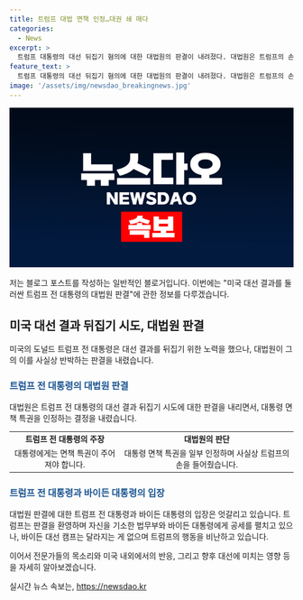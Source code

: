 ```yaml
---
title: 트럼프 대법 면책 인정…대권 쇄 매다
categories:
  - News
excerpt: >
  트럼프 대통령의 대선 뒤집기 혐의에 대한 대법원의 판결이 내려졌다. 대법원은 트럼프의 손을 들어주면서 대통령 면책 특권을 인정하는 결정을 내렸다. 이에 트럼프는 환영의 뜻을 밝히며 바이든 대통령과 법무부에 대한 공세를 강화했다. 이에 대선 결과를 뒤집기 위한 행위를 부추긴 것으로 보는 바이든 캠프의 반응과 시민들의 분노도 고조되고 있다.
feature_text: >
  트럼프 대통령의 대선 뒤집기 혐의에 대한 대법원의 판결이 내려졌다. 대법원은 트럼프의 손을 들어주면서 대통령 면책 특권을 인정하는 결정을 내렸다. 이에 트럼프는 환영의 뜻을 밝히며 바이든 대통령과 법무부에 대한 공세를 강화했다. 이에 대선 결과를 뒤집기 위한 행위를 부추긴 것으로 보는 바이든 캠프의 반응과 시민들의 분노도 고조되고 있다.
image: '/assets/img/newsdao_breakingnews.jpg'
---
```


<p><img src="/assets/img/newsdao_breakingnews.jpg" alt="ranknews 속보" /></p>

<p>저는 블로그 포스트를 작성하는 일반적인 블로거입니다. 이번에는 "미국 대선 결과를 둘러싼 트럼프 전 대통령의 대법원 판결"에 관한 정보를 다루겠습니다.</p>

<h2 data-ke-size="size26">미국 대선 결과 뒤집기 시도, 대법원 판결</h2>

<p data-ke-size="size16">미국의 도널드 트럼프 전 대통령은 대선 결과를 뒤집기 위한 노력을 했으나, 대법원이 그의 이를 사실상 반박하는 판결을 내렸습니다.</p>

<h3><b><span style="color: #1a5490;">트럼프 전 대통령의 대법원 판결</span></b></h3>

<p data-ke-size="size16">대법원은 트럼프 전 대통령의 대선 결과 뒤집기 시도에 대한 판결을 내리면서, 대통령 면책 특권을 인정하는 결정을 내렸습니다.</p>

<table>
  <tr>
    <td style="text-align: center; height: 17px;"><b>트럼프 전 대통령의 주장</b></td>
    <td style="text-align: center; height: 17px;"><b>대법원의 판단</b></td>
  </tr>
  <tr>
    <td style="text-align: center; height: 17px;">대통령에게는 면책 특권이 주어져야 합니다.</td>
    <td style="text-align: center; height: 17px;">대통령 면책 특권을 일부 인정하며 사실상 트럼프의 손을 들어줬습니다.</td>
  </tr>
</table>

<h3><b><span style="color: #1a5490;">트럼프 전 대통령과 바이든 대통령의 입장</span></b></h3>

<p data-ke-size="size16">대법원 판결에 대한 트럼프 전 대통령과 바이든 대통령의 입장은 엇갈리고 있습니다. 트럼프는 판결을 환영하며 자신을 기소한 법무부와 바이든 대통령에게 공세를 펼치고 있으나, 바이든 대선 캠프는 달라지는 게 없으며 트럼프의 행동을 비난하고 있습니다.</p>

<p>이어서 전문가들의 목소리와 미국 내외에서의 반응, 그리고 향후 대선에 미치는 영향 등을 자세히 알아보겠습니다.</p>
실시간 뉴스 속보는, <a href="https://newsdao.kr" rel="dofollow">https://newsdao.kr</a>


